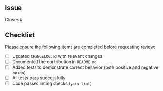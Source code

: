 ## Issue

Closes #<issue-number>

## Checklist

Please ensure the following items are completed before requesting review:

* [ ] Updated `CHANGELOG.md` with relevant changes
* [ ] Documented the contribution in `README.md`
* [ ] Added tests to demonstrate correct behavior (both positive and negative cases)
* [ ] All tests pass successfully
* [ ] Code passes linting checks (`yarn lint`)